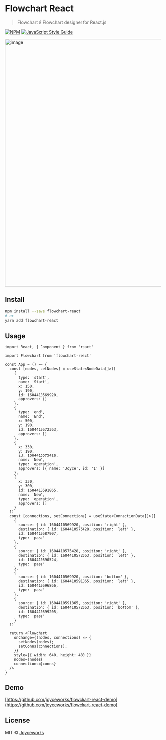 # Flowchart React

> Flowchart &amp; Flowchart designer for React.js

[![NPM](https://img.shields.io/npm/v/flowchart-react.svg)](https://www.npmjs.com/package/flowchart-react) [![JavaScript Style Guide](https://img.shields.io/badge/code_style-standard-brightgreen.svg)](https://standardjs.com)

<img width="800" alt="image" src="https://user-images.githubusercontent.com/5696485/154805805-b8967cea-a4ff-45e1-acf2-524ae1150dd3.png">

## Install

```bash
npm install --save flowchart-react
# or
yarn add flowchart-react
```

## Usage

```tsx
import React, { Component } from 'react'

import Flowchart from 'flowchart-react'

const App = () => {
  const [nodes, setNodes] = useState<NodeData[]>([
    {
      type: 'start',
      name: 'Start',
      x: 150,
      y: 190,
      id: 1604410569920,
      approvers: []
    },
    {
      type: 'end',
      name: 'End',
      x: 500,
      y: 190,
      id: 1604410572363,
      approvers: []
    },
    {
      x: 330,
      y: 190,
      id: 1604410575428,
      name: 'New',
      type: 'operation',
      approvers: [{ name: 'Joyce', id: '1' }]
    },
    {
      x: 330,
      y: 300,
      id: 1604410591865,
      name: 'New',
      type: 'operation',
      approvers: []
    }
  ])
  const [connections, setConnections] = useState<ConnectionData[]>([
    {
      source: { id: 1604410569920, position: 'right' },
      destination: { id: 1604410575428, position: 'left' },
      id: 1604410587907,
      type: 'pass'
    },
    {
      source: { id: 1604410575428, position: 'right' },
      destination: { id: 1604410572363, position: 'left' },
      id: 1604410590524,
      type: 'pass'
    },
    {
      source: { id: 1604410569920, position: 'bottom' },
      destination: { id: 1604410591865, position: 'left' },
      id: 1604410596866,
      type: 'pass'
    },
    {
      source: { id: 1604410591865, position: 'right' },
      destination: { id: 1604410572363, position: 'bottom' },
      id: 1604410599205,
      type: 'pass'
    }
  ])

  return <Flowchart
    onChange={(nodes, connections) => {
      setNodes(nodes);
      setConns(connections);
    }}
    style={{ width: 640, height: 480 }}
    nodes={nodes}
    connections={conns}
  />
}
```

## Demo

[https://github.com/joyceworks/flowchart-react-demo](https://github.com/joyceworks/flowchart-react-demo)

## License

MIT © [Joyceworks](https://github.com/joyceworks)
